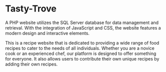# Tasty-Trove

A PHP website utilizes the SQL Server database for data management and retrieval. With the integration of JavaScript and CSS, the website features a modern design and interactive elements. 

This is a recipe website that is dedicated to providing a wide range of food recipes to cater to the needs of all individuals. Whether you are a novice cook or an experienced chef, our platform is designed to offer something for everyone. It also allows users to contribute their own unique recipes by adding their own recipes.
